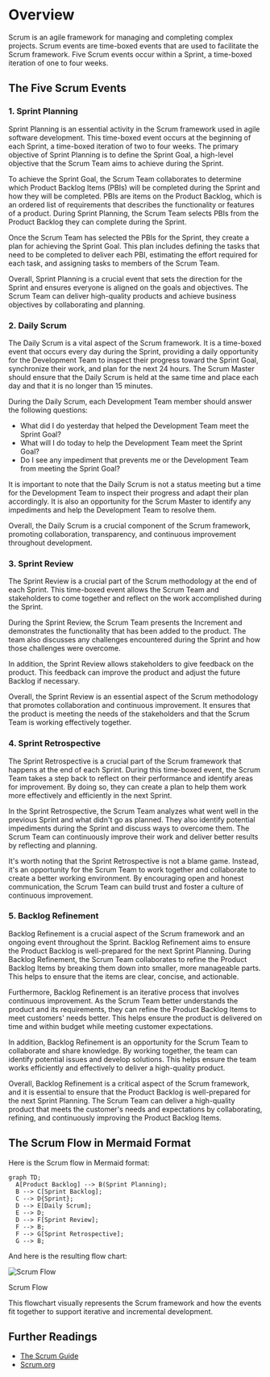 # Overview

Scrum is an agile framework for managing and completing complex projects. Scrum events are time-boxed events that are used to facilitate the Scrum framework. Five Scrum events occur within a Sprint, a time-boxed iteration of one to four weeks.

## The Five Scrum Events

### 1. Sprint Planning

Sprint Planning is an essential activity in the Scrum framework used in agile software development. This time-boxed event occurs at the beginning of each Sprint, a time-boxed iteration of two to four weeks. The primary objective of Sprint Planning is to define the Sprint Goal, a high-level objective that the Scrum Team aims to achieve during the Sprint.

To achieve the Sprint Goal, the Scrum Team collaborates to determine which Product Backlog Items (PBIs) will be completed during the Sprint and how they will be completed. PBIs are items on the Product Backlog, which is an ordered list of requirements that describes the functionality or features of a product. During Sprint Planning, the Scrum Team selects PBIs from the Product Backlog they can complete during the Sprint.

Once the Scrum Team has selected the PBIs for the Sprint, they create a plan for achieving the Sprint Goal. This plan includes defining the tasks that need to be completed to deliver each PBI, estimating the effort required for each task, and assigning tasks to members of the Scrum Team.

Overall, Sprint Planning is a crucial event that sets the direction for the Sprint and ensures everyone is aligned on the goals and objectives. The Scrum Team can deliver high-quality products and achieve business objectives by collaborating and planning.

### 2. Daily Scrum

The Daily Scrum is a vital aspect of the Scrum framework. It is a time-boxed event that occurs every day during the Sprint, providing a daily opportunity for the Development Team to inspect their progress toward the Sprint Goal, synchronize their work, and plan for the next 24 hours. The Scrum Master should ensure that the Daily Scrum is held at the same time and place each day and that it is no longer than 15 minutes.

During the Daily Scrum, each Development Team member should answer the following questions:

- What did I do yesterday that helped the Development Team meet the Sprint Goal?
- What will I do today to help the Development Team meet the Sprint Goal?
- Do I see any impediment that prevents me or the Development Team from meeting the Sprint Goal?

It is important to note that the Daily Scrum is not a status meeting but a time for the Development Team to inspect their progress and adapt their plan accordingly. It is also an opportunity for the Scrum Master to identify any impediments and help the Development Team to resolve them.

Overall, the Daily Scrum is a crucial component of the Scrum framework, promoting collaboration, transparency, and continuous improvement throughout development.

### 3. Sprint Review

The Sprint Review is a crucial part of the Scrum methodology at the end of each Sprint. This time-boxed event allows the Scrum Team and stakeholders to come together and reflect on the work accomplished during the Sprint.

During the Sprint Review, the Scrum Team presents the Increment and demonstrates the functionality that has been added to the product. The team also discusses any challenges encountered during the Sprint and how those challenges were overcome.

In addition, the Sprint Review allows stakeholders to give feedback on the product. This feedback can improve the product and adjust the future Backlog if necessary.

Overall, the Sprint Review is an essential aspect of the Scrum methodology that promotes collaboration and continuous improvement. It ensures that the product is meeting the needs of the stakeholders and that the Scrum Team is working effectively together.

### 4. Sprint Retrospective

The Sprint Retrospective is a crucial part of the Scrum framework that happens at the end of each Sprint. During this time-boxed event, the Scrum Team takes a step back to reflect on their performance and identify areas for improvement. By doing so, they can create a plan to help them work more effectively and efficiently in the next Sprint.

In the Sprint Retrospective, the Scrum Team analyzes what went well in the previous Sprint and what didn't go as planned. They also identify potential impediments during the Sprint and discuss ways to overcome them. The Scrum Team can continuously improve their work and deliver better results by reflecting and planning.

It's worth noting that the Sprint Retrospective is not a blame game. Instead, it's an opportunity for the Scrum Team to work together and collaborate to create a better working environment. By encouraging open and honest communication, the Scrum Team can build trust and foster a culture of continuous improvement.

### 5. Backlog Refinement

Backlog Refinement is a crucial aspect of the Scrum framework and an ongoing event throughout the Sprint. Backlog Refinement aims to ensure the Product Backlog is well-prepared for the next Sprint Planning. During Backlog Refinement, the Scrum Team collaborates to refine the Product Backlog Items by breaking them down into smaller, more manageable parts. This helps to ensure that the items are clear, concise, and actionable.

Furthermore, Backlog Refinement is an iterative process that involves continuous improvement. As the Scrum Team better understands the product and its requirements, they can refine the Product Backlog Items to meet customers' needs better. This helps ensure the product is delivered on time and within budget while meeting customer expectations.

In addition, Backlog Refinement is an opportunity for the Scrum Team to collaborate and share knowledge. By working together, the team can identify potential issues and develop solutions. This helps ensure the team works efficiently and effectively to deliver a high-quality product.

Overall, Backlog Refinement is a critical aspect of the Scrum framework, and it is essential to ensure that the Product Backlog is well-prepared for the next Sprint Planning. The Scrum Team can deliver a high-quality product that meets the customer's needs and expectations by collaborating, refining, and continuously improving the Product Backlog Items.

## The Scrum Flow in Mermaid Format

Here is the Scrum flow in Mermaid format:

```mermaid
graph TD;
  A[Product Backlog] --> B(Sprint Planning);
  B --> C[Sprint Backlog];
  C --> D{Sprint};
  D --> E[Daily Scrum];
  E --> D;
  D --> F[Sprint Review];
  F --> B;
  F --> G[Sprint Retrospective];
  G --> B;
```

And here is the resulting flow chart:

![Scrum Flow](Overview%20ea1760a0fb7d4891837f9c43731d5c65/Scrum_-_Flow.png)

Scrum Flow

This flowchart visually represents the Scrum framework and how the events fit together to support iterative and incremental development.

## Further Readings

- [The Scrum Guide](https://scrumguides.org/scrum-guide.html)
- [Scrum.org](https://www.scrum.org/)

